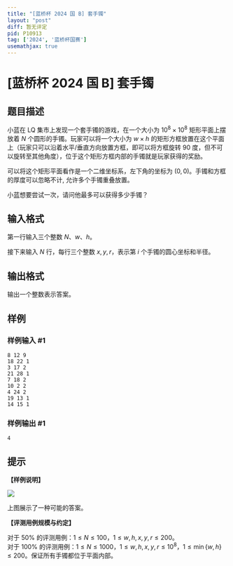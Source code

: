 ```yaml
---
title: "[蓝桥杯 2024 国 B] 套手镯"
layout: "post"
diff: 暂无评定
pid: P10913
tag: ['2024', '蓝桥杯国赛']
usemathjax: true
---
```


# [蓝桥杯 2024 国 B] 套手镯
## 题目描述

小蓝在 LQ 集市上发现一个套手镯的游戏，在一个大小为 $10^8 \times 10^8$ 矩形平面上摆放着 $N$ 个圆形的手镯。玩家可以将一个大小为 $w \times h$ 的矩形方框放置在这个平面上（玩家只可以沿着水平/垂直方向放置方框，即可以将方框旋转 $90$ 度，但不可以旋转至其他角度），位于这个矩形方框内部的手镯就是玩家获得的奖励。

可以将这个矩形平面看作是一个二维坐标系，左下角的坐标为  $(0, 0)$。手镯和方框的厚度可以忽略不计, 允许多个手镯重叠放置。

小蓝想要尝试一次，请问他最多可以获得多少手镯？
## 输入格式

第一行输入三个整数 $N$、$w$、$h$。

接下来输入 $N$ 行，每行三个整数 $x, y, r$，表示第 $i$ 个手镯的圆心坐标和半径。
## 输出格式

输出一个整数表示答案。
## 样例

### 样例输入 #1
```
8 12 9
18 22 1
3 17 2
21 28 1
7 18 2
10 2 2
4 24 2
19 13 1
14 15 1
```
### 样例输出 #1
```
4
```
## 提示

**【样例说明】**

![](https://cdn.luogu.com.cn/upload/image_hosting/j9uggngv.png)

上图展示了一种可能的答案。

**【评测用例规模与约定】**

对于 $50\%$ 的评测用例：$1 \le N \le 100$，$1 \le w, h, x, y, r \le 200$。  
对于 $100\%$ 的评测用例：$1 \le N \le 1000$，$1 \le w, h, x, y, r \le 10^8$，$1 \le \min\{w, h\} \le 200$。保证所有手镯都位于平面内部。
